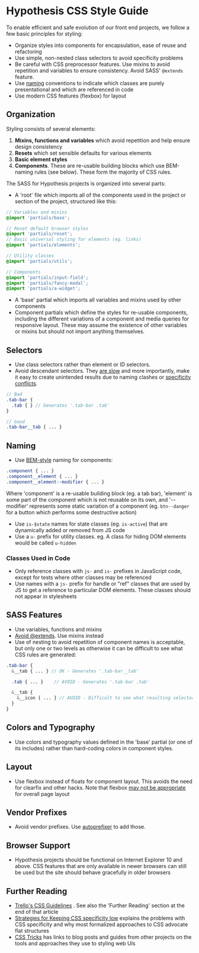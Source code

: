 Hypothesis CSS Style Guide
==========================

To enable efficient and safe evolution of our front end projects, we follow a few basic principles for styling:

 * Organize styles into components for encapsulation, ease of reuse and refactoring
 * Use simple, non-nested class selectors to avoid specificity problems
 * Be careful with CSS preprocessor features. Use mixins to avoid repetition and variables to ensure consistency. Avoid SASS' `@extends` feature.
 * Use [naming](#naming) conventions to indicate which classes are purely presentational and which are referenced in code
 * Use modern CSS features (flexbox) for layout

## Organization

Styling consists of several elements:
 1. **Mixins, functions and variables** which avoid repetition and help ensure design consistency
 1. **Resets** which set sensible defaults for various elements
 1. **Basic element styles**
 1. **Components**. These are re-usable building blocks which use BEM-naming rules (see below). These form the majority of CSS rules.

The SASS for Hypothesis projects is organized into several parts:

 * A 'root' file which imports all of the components used in the project or section of the project, structured like this:

```scss
// Variables and mixins
@import 'partials/base';

// Reset default browser styles
@import 'partials/reset';
// Basic universal styling for elements (eg. links)
@import 'partials/elements';

// Utility classes
@import 'partials/utils';

// Components
@import 'partials/input-field';
@import 'partials/fancy-modal';
@import 'partials/a-widget';
```
 * A 'base' partial which imports all variables and mixins used by other components
 * Component partials which define the styles for re-usable components, including the different variations of a component and media queries for responsive layout. These may assume
   the existence of other variables or mixins but should not import anything themselves.

## Selectors

 * Use class selectors rather than element or ID selectors.
 * Avoid descendant selectors. They [are slow](https://developer.mozilla.org/en-US/docs/Web/Guide/CSS/Writing_efficient_CSS#Avoid_the_descendant_selector.21) and more importantly, make it easy to create unintended results due to naming clashes or [specificity conflicts](http://css.maxdesign.com.au/selectutorial/advanced_conflict.htm).
 ```scss
 // Bad
 .tab-bar {
   .tab { } // Generates '.tab-bar .tab'
 }

 // Good
 .tab-bar__tab { ... }
 ```

## Naming

 * Use [BEM-style](http://csswizardry.com/2013/01/mindbemding-getting-your-head-round-bem-syntax/) naming for components:

 ```scss
 .component { ... }
 .component__element { ... }
 .component__element--modifier { ... }
 ```

 Where 'component' is a re-usable building block (eg. a tab bar),
 'element' is some part of the component which is not reusable on its own, and
 '--modifier' represents some static variation of a component (eg.
 `btn--danger` for a button which performs some destructive action)
 * Use `is-$state` names for state classes (eg. `is-active`) that are dynamically added or removed from JS code
 * Use a `u-` prefix for utility classes. eg. A class for hiding DOM elements would be called `u-hidden`

### Classes Used in Code
* Only reference classes with `js-` and `is-` prefixes in JavaScript code, except for tests where other classes may be referenced
* Use names with a `js-` prefix for handle or "ref" classes that are used by JS to get a reference to particular DOM elements. These classes should not appear in stylesheets

## SASS Features

 * Use variables, functions and mixins
 * [Avoid @extends](https://www.sitepoint.com/avoid-sass-extend/). Use mixins instead
 * Use of nesting to avoid repetition of component names is acceptable, but only one or two levels as otherwise it can be difficult to see what CSS rules are generated:

```scss
.tab-bar {
  &__tab { ... } // OK - Generates '.tab-bar__tab'

  .tab { ... }    // AVOID - Generates '.tab-bar .tab'

  &__tab {
    &__icon { ... } // AVOID - Difficult to see what resulting selector is
  }
}
```

## Colors and Typography

 * Use colors and typography values defined in the 'base' partial (or one of its includes) rather than hard-coding colors in component styles.

## Layout

 * Use flexbox instead of floats for component layout. This avoids the need for clearfix and other hacks. Note that flexbox [may not be appropriate](https://hyp.is/AVKcwo8BvTW_3w8LypJ5/jakearchibald.com/2014/dont-use-flexbox-for-page-layout/) for overall page layout

## Vendor Prefixes

 * Avoid vendor prefixes. Use [autoprefixer](https://github.com/postcss/autoprefixer) to add those.

## Browser Support

 * Hypothesis projects should be functional on Internet Explorer 10 and above. CSS features that are only available in newer browsers can still be used but the site should behave gracefully in older browsers

## Further Reading

 * [Trello's CSS Guidelines](https://github.com/trello/trellisheets) . See also the 'Further Reading'
   section at the end of that article
 * [Strategies for Keeping CSS specificity low](https://css-tricks.com/strategies-keeping-css-specificity-low) explains the problems with CSS specificity and why most formalized approaches to CSS advocate flat structures
 * [CSS Tricks](https://css-tricks.com/css/) has links to blog posts and guides from other projects on the tools and approaches they use to styling web UIs

